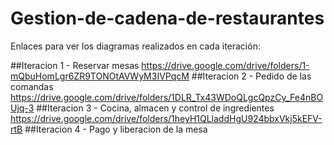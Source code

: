 # Gestion-de-cadena-de-restaurantes

Enlaces para ver los diagramas realizados en cada iteración: 

##Iteracion 1 - Reservar mesas https://drive.google.com/drive/folders/1-mQbuHomLgr6ZR9TONOtAVWyM3IVPqcM 
##Iteracion 2 - Pedido de las comandas https://drive.google.com/drive/folders/1DLR_Tx43WDoQLgcQpzCy_Fe4nBOUjq-3 
##Iteracion 3 - Cocina, almacen y control de ingredientes https://drive.google.com/drive/folders/1heyH1QLladdHgU924bbxVkj5kEFV-rtB 
##Iteracion 4 - Pago y liberacion de la mesa
